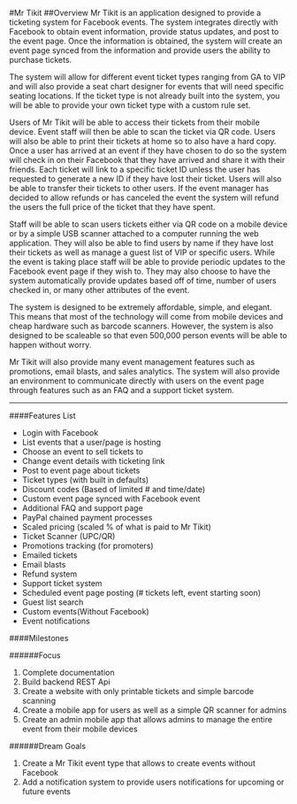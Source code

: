#Mr Tikit
##Overview
Mr Tikit is an application designed to provide a ticketing system for Facebook events. The system integrates directly with Facebook to obtain event information, provide status updates, and post to the event page. Once the information is obtained, the system will create an event page synced from the information and provide users the ability to purchase tickets. 

The system will allow for different event ticket types ranging from GA to VIP and will also provide a seat chart designer for events that will need specific seating locations. If the ticket type is not already built into the system, you will be able to provide your own ticket type with a custom rule set.

Users of Mr Tikit will be able to access their tickets from their mobile device. Event staff will then be able to scan the ticket via QR code. Users will also be able to print their tickets at home so to also have a hard copy. Once a user has arrived at an event if they have chosen to do so the system will check in on their Facebook that they have arrived and share it with their friends. Each ticket will link to a specific ticket ID unless the user has requested to generate a new ID if they have lost their ticket. Users will also be able to transfer their tickets to other users. If the event manager has decided to allow refunds or has canceled the event the system will refund the users the full price of the ticket that they have spent.

Staff will be able to scan users tickets either via QR code on a mobile device or by a simple USB scanner attached to a computer running the web application. They will also be able to find users by name if they have lost their tickets as well as manage a guest list of VIP or specific users. While the event is taking place staff will be able to provide periodic updates to the Facebook event page if they wish to. They may also choose to have the system automatically provide updates based off of time, number of users checked in, or many other attributes of the event.

The system is designed to be extremely affordable, simple, and elegant. This means that most of the technology will come from mobile devices and cheap hardware such as barcode scanners. However, the system is also designed to be scaleable so that even 500,000 person events will be able to happen without worry.

Mr Tikit will also provide many event management features such as promotions, email blasts, and sales analytics. The system will also provide an environment to communicate directly with users on the event page through features such as an FAQ and a support ticket system. 

******


####Features List

* Login with Facebook
* List events that a user/page is hosting
* Choose an event to sell tickets to
* Change event details with ticketing link
* Post to event page about tickets
* Ticket types (with built in defaults)
* Discount codes (Based of limited # and time/date)
* Custom event page synced with Facebook event
* Additional FAQ and support page
* PayPal chained payment processes
* Scaled pricing (scaled % of what is paid to Mr Tikit)
* Ticket Scanner (UPC/QR)
* Promotions tracking (for promoters)
* Emailed tickets
* Email blasts
* Refund system
* Support ticket system
* Scheduled event page posting (# tickets left, event starting soon)
* Guest list search
* Custom events(Without Facebook)
* Event notifications


####Milestones

######Focus
1. Complete documentation
2. Build backend REST Api
3. Create a website with only printable tickets and simple barcode scanning
4. Create a mobile app for users as well as a simple QR scanner for admins
5. Create an admin mobile app that allows admins to manage the entire event from their mobile devices

######Dream Goals
1. Create a Mr Tikit event type that allows to create events without Facebook
2. Add a notification system to provide users notifications for upcoming or future events
